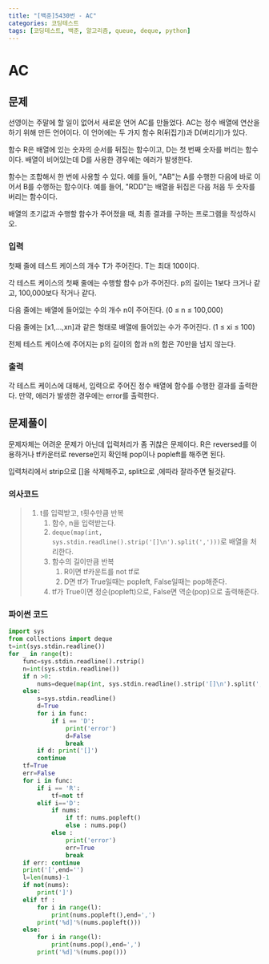 ```yaml
---
title: "[백준]5430번 - AC"
categories: 코딩테스트
tags: [코딩테스트, 백준, 알고리즘, queue, deque, python]
---
```


# AC

## 문제

선영이는 주말에 할 일이 없어서 새로운 언어 AC를 만들었다. AC는 정수 배열에 연산을 하기 위해 만든 언어이다. 이 언어에는 두 가지 함수 R(뒤집기)과 D(버리기)가 있다.

함수 R은 배열에 있는 숫자의 순서를 뒤집는 함수이고, D는 첫 번째 숫자를 버리는 함수이다. 배열이 비어있는데 D를 사용한 경우에는 에러가 발생한다.

함수는 조합해서 한 번에 사용할 수 있다. 예를 들어, "AB"는 A를 수행한 다음에 바로 이어서 B를 수행하는 함수이다. 예를 들어, "RDD"는 배열을 뒤집은 다음 처음 두 숫자를 버리는 함수이다.

배열의 초기값과 수행할 함수가 주어졌을 때, 최종 결과를 구하는 프로그램을 작성하시오.

### 입력

첫째 줄에 테스트 케이스의 개수 T가 주어진다. T는 최대 100이다.

각 테스트 케이스의 첫째 줄에는 수행할 함수 p가 주어진다. p의 길이는 1보다 크거나 같고, 100,000보다 작거나 같다.

다음 줄에는 배열에 들어있는 수의 개수 n이 주어진다. (0 ≤ n ≤ 100,000)

다음 줄에는 [x1,...,xn]과 같은 형태로 배열에 들어있는 수가 주어진다. (1 ≤ xi ≤ 100)

전체 테스트 케이스에 주어지는 p의 길이의 합과 n의 합은 70만을 넘지 않는다.

### 출력

각 테스트 케이스에 대해서, 입력으로 주어진 정수 배열에 함수를 수행한 결과를 출력한다. 만약, 에러가 발생한 경우에는 error를 출력한다.

## 문제풀이

문제자체는 어려운 문제가 아닌데 입력처리가 좀 귀찮은 문제이다. R은 reversed를 이용하거나 tf카운터로 reverse인지 확인해 pop이나 popleft를 해주면 된다. 

입력처리에서 strip으로 []을 삭제해주고, split으로 ,에따라 잘라주면 될것같다.

### 의사코드

> 1. t를 입력받고, t횟수만큼 반복
>    1.  함수, n을 입력받는다.
>    2. `deque(map(int, sys.stdin.readline().strip('[]\n').split(',')))`로 배열을 처리한다.
>    3. 함수의 길이만큼 반복
>       1. R이면 tf카운트를 not tf로
>       2. D면 tf가 True일때는 popleft, False일때는 pop해준다.
>    4. tf가 True이면 정순(popleft)으로, False면 역순(pop)으로 출력해준다.

### 파이썬 코드

```python
import sys
from collections import deque
t=int(sys.stdin.readline())
for _ in range(t):
    func=sys.stdin.readline().rstrip()
    n=int(sys.stdin.readline())
    if n >0:
        nums=deque(map(int, sys.stdin.readline().strip('[]\n').split(',')))
    else:
        s=sys.stdin.readline()
        d=True
        for i in func:
            if i == 'D':
                print('error')
                d=False
                break
        if d: print('[]')
        continue
    tf=True
    err=False
    for i in func:
        if i == 'R':
            tf=not tf
        elif i=='D':
            if nums:
                if tf: nums.popleft()
                else : nums.pop()
            else : 
                print('error')
                err=True
                break
    if err: continue
    print('[',end='')
    l=len(nums)-1
    if not(nums):
        print(']')
    elif tf :
        for i in range(l):
            print(nums.popleft(),end=',')
        print('%d]'%(nums.popleft()))
    else:
        for i in range(l):
            print(nums.pop(),end=',')
        print('%d]'%(nums.pop()))
```

